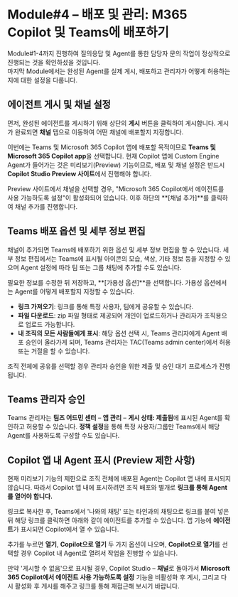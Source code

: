 # Module#4 – 배포 및 관리: M365 Copilot 및 Teams에 배포하기

Module#1-4까지 진행하여 질의응답 및 Agent를 통한 담당자 문의 작업이 정상적으로 진행되는 것을 확인하셨을 것입니다.    
마지막 Module에서는 완성된 Agent를 실제 게시, 배포하고 관리자가 어떻게 허용하는지에 대한 설정을 다룹니다.

## 에이전트 게시 및 채널 설정
먼저, 완성된 에이전트를 게시하기 위해 상단의 **게시** 버튼을 클릭하여 게시합니다. 게시가 완료되면 **채널** 탭으로 이동하여 어떤 채널에 배포할지 지정합니다.

이번에는 Teams 및 Microsoft 365 Copilot 앱에 배포할 목적이므로 **Teams 및 Microsoft 365 Copilot app**을 선택합니다. 현재 Copilot 앱에 Custom Engine Agent가 들어가는 것은 미리보기(Preview) 기능이므로, 배포 및 채널 설정은 반드시 **Copilot Studio Preview 사이트**에서 진행해야 합니다.

Preview 사이트에서 채널을 선택할 경우, "Microsoft 365 Copilot에서 에이전트를 사용 가능하도록 설정"이 활성화되어 있습니다. 이후 하단의 **[채널 추가]**를 클릭하여 채널 추가를 진행합니다.

## Teams 배포 옵션 및 세부 정보 편집
채널이 추가되면 Teams에 배포하기 위한 옵션 및 세부 정보 편집을 할 수 있습니다. 세부 정보 편집에서는 Teams에 표시될 아이콘의 모습, 색상, 기타 정보 등을 지정할 수 있으며 Agent 설정에 따라 팀 또는 그룹 채팅에 추가할 수도 있습니다.

필요한 정보를 수정한 뒤 저장하고, **[가용성 옵션]**을 선택합니다. 가용성 옵션에서는 Agent를 어떻게 배포할지 지정할 수 있습니다.

* **링크 가져오기**: 링크를 통해 특정 사용자, 팀에게 공유할 수 있습니다.
* **파일 다운로드**: zip 파일 형태로 제공되어 개인이 업로드하거나 관리자가 조직용으로 업로드 가능합니다.
* **내 조직의 모든 사람들에게 표시**: 해당 옵션 선택 시, Teams 관리자에게 Agent 배포 승인이 올라가게 되며, Teams 관리자는 TAC(Teams admin center)에서 허용 또는 거절을 할 수 있습니다.

조직 전체에 공유를 선택할 경우 관리자 승인을 위한 제출 및 승인 대기 프로세스가 진행됩니다.

## Teams 관리자 승인
Teams 관리자는 **팀즈 어드민 센터** – **앱 관리** – **게시 상태: 제출됨**에 표시된 Agent를 확인하고 허용할 수 있습니다. **정책 설정**을 통해 특정 사용자/그룹만 Teams에서 해당 Agent를 사용하도록 구성할 수도 있습니다.

## Copilot 앱 내 Agent 표시 (Preview 제한 사항)
현재 미리보기 기능의 제한으로 조직 전체에 배포된 Agent는 Copilot 앱 내에 표시되지 않습니다. 따라서 Copilot 앱 내에 표시하려면 조직 배포와 별개로 **링크를 통해 Agent를 열어야 합니다.**

링크로 복사한 후, Teams에서 '나와의 채팅' 또는 타인과의 채팅으로 링크를 붙여 넣은 뒤 해당 링크를 클릭하면 아래와 같이 에이전트를 추가할 수 있습니다. 앱 기능에 **에이전트**가 표시되면 Copilot에서 열 수 있습니다.

추가를 누르면 **열기**, **Copilot으로 열기** 두 가지 옵션이 나오며, **Copilot으로 열기**를 선택할 경우 Copilot 내 Agent로 열려서 작업을 진행할 수 있습니다.

만약 '게시할 수 없음'으로 표시될 경우, Copilot Studio – **채널**로 돌아가서 **Microsoft 365 Copilot에서 에이전트 사용 가능하도록 설정** 기능을 비활성화 후 게시, 그리고 다시 활성화 후 게시를 해주고 링크를 통해 재접근해 보시기 바랍니다.
